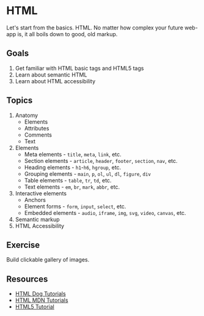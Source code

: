 # HTML
Let's start from the basics. HTML. No matter how complex your future web-app is, it all boils down to good, old markup.

## Goals
1. Get familiar with HTML basic tags and HTML5 tags
1. Learn about semantic HTML
1. Learn about HTML accessibility

## Topics
1. Anatomy
    * Elements
    * Attributes
    * Comments
    * Text
1. Elements
    * Meta elements - `title`, `meta`, `link`, etc.
    * Section elements - `article`, `header`, `footer`, `section`, `nav`, etc.
    * Heading elements - `h1`-`h6`, `hgroup`, etc.
    * Grouping elements - `main`, `p`, `ol`, `ul`, `dl`, `figure`, `div`
    * Table elements - `table`, `tr`, `td`, etc.
    * Text elements - `em`, `br`, `mark`, `abbr`, etc.
1. Interactive elements
    * Anchors
    * Element forms - `form`, `input`, `select`, etc.
    * Embedded elements - `audio`, `iframe`, `img`, `svg`, `video`, `canvas`, etc.
1. Semantic markup
1. HTML Accessibility

## Exercise
Build clickable gallery of images.

## Resources
* [HTML Dog Tutorials](http://htmldog.com/guides/html/)
* [HTML MDN Tutorials](https://developer.mozilla.org/en-US/docs/Web/HTML)
* [HTML5 Tutorial](https://www.html-5-tutorial.com/)